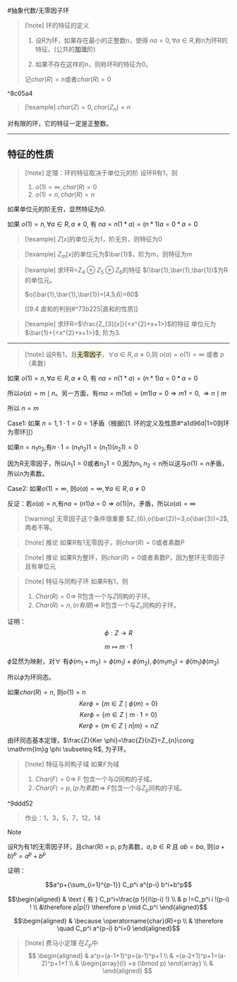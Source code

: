 #抽象代数/无零因子环 

>[!note] 环的特征的定义
>1. 设R为环，如果存在最小的正整数n，使得 $na=0,\forall a \in R,$称n为环R的特征。(公共的**加法**阶)
>
>2. 如果不存在这样的n，则称环R的特征为0。
>
>记$char(R)=n$或者$char(R)=0$

^8c05a4



>[!example] $char(Z)=0,char(Z_{n})=n$


对有限的环，它的特征一定是正整数。

***

## 特征的性质

>[!note] 定理：环的特征取决于单位元的阶
>设环R有1，则
>1. $o(1)=\infty, char(R)=0$
>2. $o(1)=n, char(R)=n$

如果单位元的阶无穷，显然特征为0. 

如果 $o(1)=n,\forall a \in R,a\neq 0$, 有 $na=n(1*a)=(n*1)a=0*a=0$


>[!example] $Z[x]$的单位元为1，阶无穷，则特征为0


>[!example] $Z_{m}[x]$的单位元为$\bar{1}$，阶为m，则特征为m


>[!example] 求环R=$Z_{4}\oplus Z_{5}\oplus Z_{6}$的特征
>$(\bar{1},\bar{1},\bar{1})$为R的单位元。
>
>$o(\bar{1},\bar{1},\bar{1})=[4,5,6]=60$
>
>[[9.4 直和的判别#^73b225|直和的性质]]



>[!example] 求环R=$\frac{Z_{3}[x]}{<x^{2}+x+1>}$的特征
>单位元为$\bar{1}+{<x^{2}+x+1>}$, 阶为3.


***

>[!note] 设R有1，且<mark style="background: #FFF3A3A6;">无零因子</mark>，$\forall a\in R,a\neq 0,$则 $o(a)=o(1)=\infty$  或者 p（素数）


如果 $o(1)=n,\forall a \in R,a\neq 0$, 有 $na=n(1*a)=(n*1)a=0*a=0$

所以$o(a)=m \mid n$。另一方面，有$ma=m(1a)=(m1)a=0\Rightarrow m1=0,\Rightarrow n\mid m$

所以 $n=m$


Case1: 如果 $n=1,1\cdot 1 = 0 = 1$矛盾（根据[[1. 环的定义及性质#^a1d96d|1=0则环为零环]]）

如果$n=n_{1}n_{2},$有$n\cdot1=(n_{1}n_{2})1=(n_{1}1)(n_{2}1)=0$

因为R无零因子，所以$n_{1}1=0$或者$n_{2}1=0$,因为$n_{1},n_{2}<n$所以这与$o(1)=n$矛盾，所以n为素数。


Case2: 如果$o(1)=\infty$, 则$o(a)=\infty,\forall a\in R,a\neq 0$

反证：若$o(a)=n$,有$na=(n1)a=0\Rightarrow o(1)|n$，矛盾，所以$o(a)=\infty$

>[!warning] 无零因子这个条件很重要
>$Z_{6},o(\bar{2})=3,o(\bar{3})=2$, 两者不等。



>[!note]  推论
>如果R有1无零因子，则$char(R)=0$或者素数P


>[!note]  推论
>如果R为整环，则$char(R)=0$或者素数P，因为整环无零因子且有单位元



>[!note]  特征与同构子环
>如果R有1，则
>1. $Char(R)=0 \Rightarrow$ R包含一个与$Z$同构的子环。
>2. $Char(R)=n,(n有限) \Rightarrow$ R包含一个与$Z_{n}$同构的子环。

证明：
$$\phi :Z \longrightarrow R$$

$$m \mapsto m \cdot 1$$

$\phi$显然为映射，对$\forall$ 有$\phi(m_{1}+m_{2})=\phi(m_{1})+\phi(m_{2}),\phi(m_{1}m_{2})=\phi(m_{1})\phi(m_{2})$

所以$\phi$为环同态。

如果$char(R)=n$,  则$o(1)=n$
$$Ker \phi = \{ m \in Z \mid \phi(m)=0 \}$$
$$Ker \phi = \{ m \in Z \mid m \cdot 1=0 \}$$
$$Ker \phi = \{ m \in Z \mid n | m \} = nZ$$

由环同态基本定理，$\frac{Z}{Ker \phi}=\frac{Z}{nZ}=Z_{n}\cong \mathrm{Im}g \phi \subseteq R$, 为子环。

>[!note] 特征与同构子域
>如果F为域
>1. $Char(F)=0 \Rightarrow$ F 包含一个与$Q$同构的子域。
>2. $Char(F)=p,(p为素数) \Rightarrow$ $F$包含一个与$Z_{p}$同构的子域。

^9ddd52


>作业：1，3，5，7，12，14 



>[!note] 
>设R为有1的无零因子环，且char(R) = p, p为素数，$a,b\in R$ 且 $ab=ba$, 则$(a+b)^p=a^{p}+b^{p}$

证明：

$$a^p+{\sum_{i=1}^{p-1}} C_p^i a^{p-i} b^i+b^p$$

$$\begin{aligned} & \text { 有 } C_p^i=\frac{p !}{i!(p-i) !} \\ & p !=C_p^i i !(p-i) ! \\ &\therefore p|p{!} \therefore p \mid C_p^i  \end{aligned}$$

$$\begin{aligned} & \because \operatorname{char}(R)=p \\ & \therefore \quad C_p^i a^{p-i} b^i=0 \end{aligned}$$


>[!note] 费马小定理
>在$Z_{p}$中
>$$
\begin{aligned}
& a^p=(a-1+1)^p=(a-1)^p+1 \\
& =(a-2+1)^p+1=(a-2)^p+1+1 \\
& \begin{array}{l}
=a (\bmod p) 
\end{array} \\
&
\end{aligned}
>$$